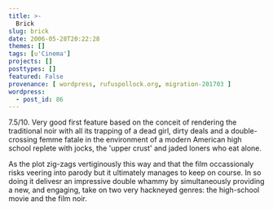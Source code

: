 ```yaml
---
title: >-
  Brick
slug: brick
date: 2006-05-28T20:22:28
themes: []
tags: [u'Cinema']
projects: []
posttypes: []
featured: False
provenance: [ wordpress, rufuspollock.org, migration-201703 ]
wordpress:
  - post_id: 86
---
```


7.5/10. Very good first feature based on the conceit of rendering the traditional noir with all its trapping of a dead girl, dirty deals and a double-crossing femme fatale in the environment of a modern American high school replete with jocks, the 'upper crust' and jaded loners who eat alone.

As the plot zig-zags vertiginously this way and that the film occassionaly risks veering into parody but it ultimately manages to keep on course. In so doing it delivesr an impressive double whammy by simultaneously providing a new, and engaging, take on two very hackneyed genres: the high-school movie and the film noir.

